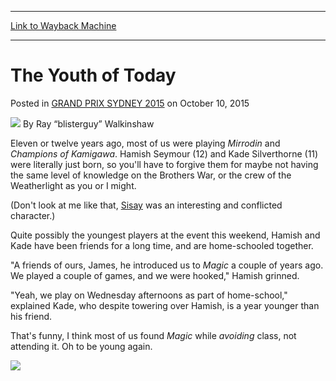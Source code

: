 
---
[Link to Wayback Machine](https://web.archive.org/web/20151013004413/http://magic.wizards.com/en/events/coverage/gpsyd15/youth-today-2015-10-10)

[_metadata_:author]:- "Ray “blisterguy” Walkinshaw"
[_metadata_:description]:- "Eleven or twelve years ago, most of us were playing Mirrodin and Champions of Kamigawa. Hamish Seymour (12) and Kade Silverthorne (11) were literally just born, so you'll have to forgive them for maybe not having the same level of knowledge on the Brothers War, or the crew of the Weatherlight as you or I might."
[_metadata_:generator]:- "Drupal 7 (http://drupal.org)"
[_metadata_:node]:- "736606"
[_metadata_:publish_date]:- "2015-10-10"
[_metadata_:source]:- "div-main-content"
[_metadata_:title]:- "The Youth of Today"
[_metadata_:wayback_capture_timestamp]:- "2015-10-13 00:44:13"
[_metadata_:wayback_raw_url]:- "https://web.archive.org/web/20151013004413id_/http://magic.wizards.com/en/events/coverage/gpsyd15/youth-today-2015-10-10"
[_metadata_:wayback_url]:- "http://magic.wizards.com/en/events/coverage/gpsyd15/youth-today-2015-10-10"
---


The Youth of Today
==================



 Posted in [GRAND PRIX SYDNEY 2015](/en/events/coverage/gpsyd15)
 on October 10, 2015 






![](https://media.magic.wizards.com/styles/auth_small/public/images/person/walkinshaw.jpg)
By Ray “blisterguy” Walkinshaw










Eleven or twelve years ago, most of us were playing *Mirrodin* and *Champions of Kamigawa*. Hamish Seymour (12) and Kade Silverthorne (11) were literally just born, so you'll have to forgive them for maybe not having the same level of knowledge on the Brothers War, or the crew of the Weatherlight as you or I might.


(Don't look at me like that, [Sisay](http://gatherer.wizards.com/Pages/Card/Details.aspx?name=Sisay) was an interesting and conflicted character.)


Quite possibly the youngest players at the event this weekend, Hamish and Kade have been friends for a long time, and are home-schooled together.



 "A friends of ours, James, he introduced us to *Magic* a couple of years ago. We played a couple of games, and we were hooked," Hamish grinned.



"Yeah, we play on Wednesday afternoons as part of home-school," explained Kade, who despite towering over Hamish, is a year younger than his friend.



 That's funny, I think most of us found *Magic* while *avoiding* class, not attending it. Oh to be young again.




![](https://media.wizards.com/2015/events/gpsyd15/GPSydney_D1_Kids.jpg)  


 




